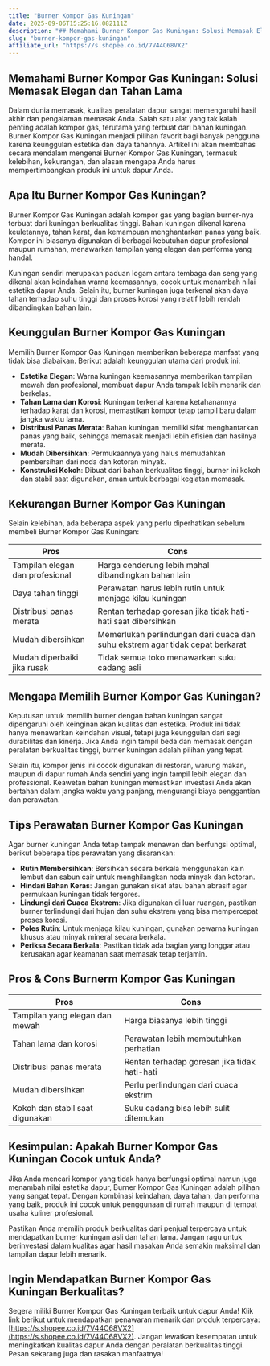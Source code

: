 ```yaml
---
title: "Burner Kompor Gas Kuningan"
date: 2025-09-06T15:25:16.082111Z
description: "## Memahami Burner Kompor Gas Kuningan: Solusi Memasak Elegan dan Tahan Lama..."
slug: "burner-kompor-gas-kuningan"
affiliate_url: "https://s.shopee.co.id/7V44C68VX2"
---
```

## Memahami Burner Kompor Gas Kuningan: Solusi Memasak Elegan dan Tahan Lama

Dalam dunia memasak, kualitas peralatan dapur sangat memengaruhi hasil akhir dan pengalaman memasak Anda. Salah satu alat yang tak kalah penting adalah kompor gas, terutama yang terbuat dari bahan kuningan. Burner Kompor Gas Kuningan menjadi pilihan favorit bagi banyak pengguna karena keunggulan estetika dan daya tahannya. Artikel ini akan membahas secara mendalam mengenai Burner Kompor Gas Kuningan, termasuk kelebihan, kekurangan, dan alasan mengapa Anda harus mempertimbangkan produk ini untuk dapur Anda.

## Apa Itu Burner Kompor Gas Kuningan?

Burner Kompor Gas Kuningan adalah kompor gas yang bagian burner-nya terbuat dari kuningan berkualitas tinggi. Bahan kuningan dikenal karena keuletannya, tahan karat, dan kemampuan menghantarkan panas yang baik. Kompor ini biasanya digunakan di berbagai kebutuhan dapur profesional maupun rumahan, menawarkan tampilan yang elegan dan performa yang handal.

Kuningan sendiri merupakan paduan logam antara tembaga dan seng yang dikenal akan keindahan warna keemasannya, cocok untuk menambah nilai estetika dapur Anda. Selain itu, burner kuningan juga terkenal akan daya tahan terhadap suhu tinggi dan proses korosi yang relatif lebih rendah dibandingkan bahan lain.

## Keunggulan Burner Kompor Gas Kuningan

Memilih Burner Kompor Gas Kuningan memberikan beberapa manfaat yang tidak bisa diabaikan. Berikut adalah keunggulan utama dari produk ini:

- **Estetika Elegan**: Warna kuningan keemasannya memberikan tampilan mewah dan profesional, membuat dapur Anda tampak lebih menarik dan berkelas.
- **Tahan Lama dan Korosi**: Kuningan terkenal karena ketahanannya terhadap karat dan korosi, memastikan kompor tetap tampil baru dalam jangka waktu lama.
- **Distribusi Panas Merata**: Bahan kuningan memiliki sifat menghantarkan panas yang baik, sehingga memasak menjadi lebih efisien dan hasilnya merata.
- **Mudah Dibersihkan**: Permukaannya yang halus memudahkan pembersihan dari noda dan kotoran minyak.
- **Konstruksi Kokoh**: Dibuat dari bahan berkualitas tinggi, burner ini kokoh dan stabil saat digunakan, aman untuk berbagai kegiatan memasak.

## Kekurangan Burner Kompor Gas Kuningan

Selain kelebihan, ada beberapa aspek yang perlu diperhatikan sebelum membeli Burner Kompor Gas Kuningan:

| Pros                                | Cons                                       |
|-------------------------------------|--------------------------------------------|
| Tampilan elegan dan profesional    | Harga cenderung lebih mahal dibandingkan bahan lain |
| Daya tahan tinggi                   | Perawatan harus lebih rutin untuk menjaga kilau kuningan |
| Distribusi panas merata             | Rentan terhadap goresan jika tidak hati-hati saat dibersihkan |
| Mudah dibersihkan                  | Memerlukan perlindungan dari cuaca dan suhu ekstrem agar tidak cepat berkarat |
| Mudah diperbaiki jika rusak       | Tidak semua toko menawarkan suku cadang asli |

## Mengapa Memilih Burner Kompor Gas Kuningan?

Keputusan untuk memilih burner dengan bahan kuningan sangat dipengaruhi oleh keinginan akan kualitas dan estetika. Produk ini tidak hanya menawarkan keindahan visual, tetapi juga keunggulan dari segi durabilitas dan kinerja. Jika Anda ingin tampil beda dan memasak dengan peralatan berkualitas tinggi, burner kuningan adalah pilihan yang tepat.

Selain itu, kompor jenis ini cocok digunakan di restoran, warung makan, maupun di dapur rumah Anda sendiri yang ingin tampil lebih elegan dan professional. Keawetan bahan kuningan memastikan investasi Anda akan bertahan dalam jangka waktu yang panjang, mengurangi biaya penggantian dan perawatan.

## Tips Perawatan Burner Kompor Gas Kuningan

Agar burner kuningan Anda tetap tampak menawan dan berfungsi optimal, berikut beberapa tips perawatan yang disarankan:

- **Rutin Membersihkan**: Bersihkan secara berkala menggunakan kain lembut dan sabun cair untuk menghilangkan noda minyak dan kotoran.
- **Hindari Bahan Keras**: Jangan gunakan sikat atau bahan abrasif agar permukaan kuningan tidak tergores.
- **Lindungi dari Cuaca Ekstrem**: Jika digunakan di luar ruangan, pastikan burner terlindungi dari hujan dan suhu ekstrem yang bisa mempercepat proses korosi.
- **Poles Rutin**: Untuk menjaga kilau kuningan, gunakan pewarna kuningan khusus atau minyak mineral secara berkala.
- **Periksa Secara Berkala**: Pastikan tidak ada bagian yang longgar atau kerusakan agar keamanan saat memasak tetap terjamin.

## Pros & Cons Burnerm Kompor Gas Kuningan

| Pros                                | Cons                                       |
|-------------------------------------|--------------------------------------------|
| Tampilan yang elegan dan mewah     | Harga biasanya lebih tinggi              |
| Tahan lama dan korosi             | Perawatan lebih membutuhkan perhatian   |
| Distribusi panas merata             | Rentan terhadap goresan jika tidak hati-hati |
| Mudah dibersihkan                  | Perlu perlindungan dari cuaca ekstrim  |
| Kokoh dan stabil saat digunakan    | Suku cadang bisa lebih sulit ditemukan  |

## Kesimpulan: Apakah Burner Kompor Gas Kuningan Cocok untuk Anda?

Jika Anda mencari kompor yang tidak hanya berfungsi optimal namun juga menambah nilai estetika dapur, Burner Kompor Gas Kuningan adalah pilihan yang sangat tepat. Dengan kombinasi keindahan, daya tahan, dan performa yang baik, produk ini cocok untuk penggunaan di rumah maupun di tempat usaha kuliner profesional.

Pastikan Anda memilih produk berkualitas dari penjual terpercaya untuk mendapatkan burner kuningan asli dan tahan lama. Jangan ragu untuk berinvestasi dalam kualitas agar hasil masakan Anda semakin maksimal dan tampilan dapur lebih menarik.

## Ingin Mendapatkan Burner Kompor Gas Kuningan Berkualitas?

Segera miliki Burner Kompor Gas Kuningan terbaik untuk dapur Anda! Klik link berikut untuk mendapatkan penawaran menarik dan produk terpercaya: [https://s.shopee.co.id/7V44C68VX2](https://s.shopee.co.id/7V44C68VX2). Jangan lewatkan kesempatan untuk meningkatkan kualitas dapur Anda dengan peralatan berkualitas tinggi. Pesan sekarang juga dan rasakan manfaatnya!